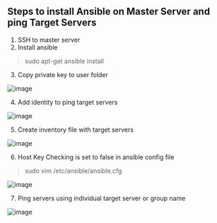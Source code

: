 ## Steps to install Ansible on Master Server and ping Target Servers

1. SSH to master server
2. Install ansible 

> sudo apt-get ansible install

3. Copy private key to user folder

![image](https://user-images.githubusercontent.com/12914385/110407632-ccb03500-8049-11eb-88b8-9aff9e818d28.png)

4. Add identity to ping target servers

![image](https://user-images.githubusercontent.com/12914385/110407856-41836f00-804a-11eb-84a3-d1aa48e891cb.png)

5. Create inventory file with target servers

![image](https://user-images.githubusercontent.com/12914385/110407943-67a90f00-804a-11eb-9b78-d5377072d21e.png)

6. Host Key Checking is set to false in ansible config file

> sudo vim /etc/ansible/ansible.cfg

![image](https://user-images.githubusercontent.com/12914385/110408116-af2f9b00-804a-11eb-9f40-dc1d942a5a19.png)

7. Ping servers using individual target server or group name

![image](https://user-images.githubusercontent.com/12914385/110408035-8e674580-804a-11eb-989c-4bda972bfba4.png)
